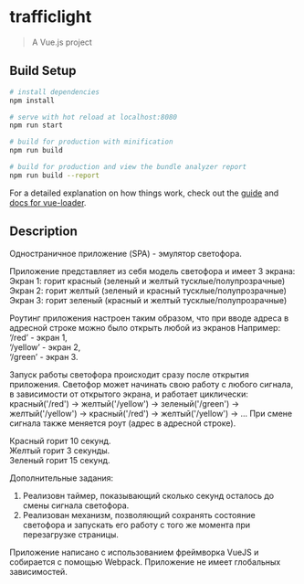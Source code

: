 # trafficlight

> A Vue.js project

## Build Setup

``` bash
# install dependencies
npm install

# serve with hot reload at localhost:8080
npm run start

# build for production with minification
npm run build

# build for production and view the bundle analyzer report
npm run build --report
```

For a detailed explanation on how things work, check out the [guide](http://vuejs-templates.github.io/webpack/) and [docs for vue-loader](http://vuejs.github.io/vue-loader).

## Description

Oдностраничное приложение (SPA) - эмулятор светофора.

Приложение представляет из себя модель светофора и имеет 3 экрана:
Экран 1: горит красный (зеленый и желтый тусклые/полупрозрачные)
Экран 2: горит желтый (зеленый и красный тусклые/полупрозрачные)
Экран 3: горит зеленый (красный и желтый тусклые/полупрозрачные)

Роутинг приложения настроен таким образом, что при вводе адреса в адресной строке можно было открыть любой из экранов
Например:
‘/red’ - экран 1,  
‘/yellow’ - экран 2,  
‘/green’ - экран 3. 

Запуск работы светофора происходит сразу после открытия приложения.
Светофор может начинать свою работу с любого сигнала, в зависимости от открытого экрана, и работает циклически: красный('/red') -> желтый('/yellow') -> зеленый('/green') -> желтый('/yellow') -> красный('/red') -> желтый('/yellow') -> ...
При смене сигнала также меняется роут (адрес в адресной строке).

Красный горит 10 секунд.  
Желтый горит 3 секунды.  
Зеленый горит 15 секунд.  

Дополнительные задания:
1) Реализовн таймер, показывающий сколько секунд осталось до смены сигнала светофора.
2) Реализован механизм, позволяющий сохранять состояние светофора и запускать его работу с того же момента при перезагрузке страницы.

Приложение написано с использованием фреймворка VueJS и собирается с помощью Webpack.
Приложение не имеет глобальных зависимостей.

